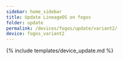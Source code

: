 ```yaml
---
sidebar: home_sidebar
title: Update LineageOS on fogos
folder: update
permalink: /devices/fogos/update/variant2/
device: fogos_variant2
---
```

{% include templates/device_update.md %}
